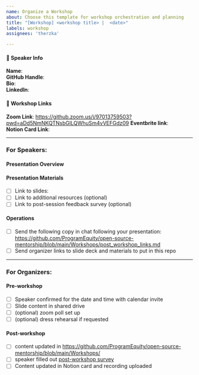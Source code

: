 ```yaml
---
name: Organize a Workshop
about: Choose this template for workshop orchestration and planning
title: "[Workshop] <workshop title> |  <date>"
labels: workshop
assignees: 'therzka'

---
```


<!-- Insert cover image here -->
  
#### 🎤 Speaker Info  

<!-- Copy and paste the following for each speaker -->
  
**Name**:  
**GitHub Handle**:  
**Bio**:  
**LinkedIn**:  

#### 🔗 Workshop Links
  
**Zoom Link**: https://github.zoom.us/j/97013759503?pwd=aDd5NmNKQTNsbGlLQWhuSm4vVEFGdz09 
**Eventbrite link**:  
**Notion Card Link**: 
  
---
  
### **For Speakers:** 
#### Presentation Overview
<!-- Include a bullet point outline or description of the talk (or add a link), including any demos or breakouts that might take place -->

#### Presentation Materials
<!-- Add links to any materials that accompany your presentation, such as a slide deck -->

- [ ] Link to slides: 
- [ ] Link to additional resources (optional)
- [ ] Link to post-session feedback survey (optional)

#### Operations

- [ ] Send the following copy in chat following your presentation: https://github.com/ProgramEquity/open-source-mentorship/blob/main/Workshops/post_workshop_links.md
- [ ] Send organizer links to slide deck and materials to put in this repo
  
----
### **For Organizers:**

#### Pre-workshop
- [ ] Speaker confirmed for the date and time with calendar invite
- [ ] Slide content in shared drive
- [ ] (optional) zoom poll set up
- [ ] (optional) dress rehearsal if requested

#### Post-workshop
- [ ] content updated in https://github.com/ProgramEquity/open-source-mentorship/blob/main/Workshops/
- [ ] speaker filled out [post-workshop survey](https://docs.google.com/forms/d/e/1FAIpQLSdBFNLjA4xwSgo4R3pynsLtauspGSeUtAS3Q7VxydfAUFFqhg/viewform)
- [ ] Content updated in Notion card and recording uploaded

